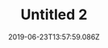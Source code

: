 ---
title: Untitled 2
date: 2019-06-23T13:57:59.086Z
year: 2017
tags:
  - painting
coverImage: /images/uploads/35x50cmUntitledFINAL.jpg
description: Acrylic on canvas
material: Acrylic on canvas
dimensions: 50 x 35 cm
---